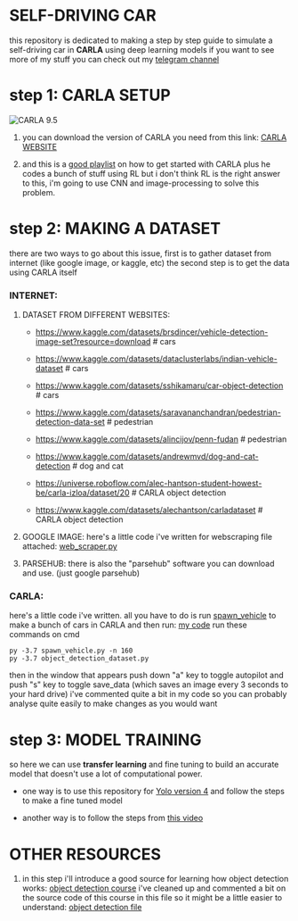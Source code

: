 # SELF-DRIVING CAR
 this repository is dedicated to making a step by step guide to simulate a self-driving car in **CARLA** using deep learning models 
 if you want to see more of my stuff you can check out my [telegram channel](https://t.me/engineering_stuff_69)

# step 1: CARLA SETUP

![CARLA 9.5](https://i.ibb.co/ysPTLMq/Untitled.png)

1. you can download the version of CARLA you need from this link: [CARLA WEBSITE](https://carla.org/)

2. and this is a [good playlist](https://www.youtube.com/playlist?list=PLQVvvaa0QuDeI12McNQdnTlWz9XlCa0uo) on how to get started with CARLA plus he codes a bunch of stuff using RL but i don't think RL is the right answer to this, i'm going to use CNN and image-processing to solve this problem.

# step 2: MAKING A DATASET
there are two ways to go about this issue, first is to gather dataset from internet (like google image, or kaggle, etc) 
the second step is to get the data using CARLA itself
 
### INTERNET:

1. DATASET FROM DIFFERENT WEBSITES: <br />

    - https://www.kaggle.com/datasets/brsdincer/vehicle-detection-image-set?resource=download    # cars <br />

    - https://www.kaggle.com/datasets/dataclusterlabs/indian-vehicle-dataset                     # cars <br />

    - https://www.kaggle.com/datasets/sshikamaru/car-object-detection                            # cars <br />

    - https://www.kaggle.com/datasets/saravananchandran/pedestrian-detection-data-set            # pedestrian <br />

    - https://www.kaggle.com/datasets/alincijov/penn-fudan                                       # pedestrian <br />

    - https://www.kaggle.com/datasets/andrewmvd/dog-and-cat-detection                            # dog and cat <br />

    - https://universe.roboflow.com/alec-hantson-student-howest-be/carla-izloa/dataset/20        # CARLA object detection <br />

    - https://www.kaggle.com/datasets/alechantson/carladataset                                   # CARLA object detection <br />

   
2. GOOGLE IMAGE: here's a little code i've written for webscraping file attached: [web_scraper.py](https://github.com/ArthasMenethil-A/CARLA/blob/main/other%20code/web_scraper.py)

3. PARSEHUB: there is also the "parsehub" software you can download and use. (just google parsehub)

### CARLA:
here's a little code i've written. all you have to do is run [spawn_vehicle](https://github.com/ArthasMenethil-A/Self-driving-car/blob/main/CARLA%20CODES/spawn_npc.py) to make a bunch of cars in CARLA and then run: [my code](https://github.com/ArthasMenethil-A/CARLA/blob/main/CARLA%20CODES/object_detection_dataset.py)
run these commands on cmd 

    py -3.7 spawn_vehicle.py -n 160 
    py -3.7 object_detection_dataset.py 

then in the window that appears push down "a" key to toggle autopilot and push "s" key to toggle save_data (which saves an image every 3 seconds to your hard drive)
i've commented quite a bit in my code so you can probably analyse quite easily to make changes as you would want 

# step 3: MODEL TRAINING

so here we can use **transfer learning** and fine tuning to build an accurate model that doesn't use a lot of computational power. 

- one way is to use this repository for [Yolo version 4](https://github.com/AlexeyAB/darknet) and follow the steps to make a fine tuned model 

- another way is to follow the steps from [this video](https://www.youtube.com/watch?v=tFNJGim3FXw&list=WL&index=1&t=1282s&ab_channel=NicholasRenotte)


# OTHER RESOURCES

 1. in this step i'll introduce a good source for learning how object detection works: [object detection course](https://www.youtube.com/watch?v=yqkISICHH-U&ab_channel=NicholasRenotte)
  i've cleaned up and commented a bit on the source code of this course in this file so it might be a little easier to understand: [object detection file](https://github.com/ArthasMenethil-A/CARLA/blob/main/object%20detection/Training_model.ipynb)

